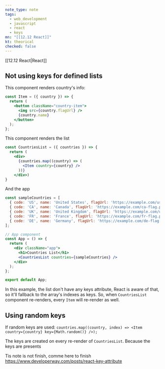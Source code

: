```yaml
---
note_type: note
tags:
  - web_development
  - javascript
  - react
  - keys
mn: "[[12.12 React]]"
kt: theorical
checked: false
---
```

[[12.12 React|React]]

## Not using keys for defined lists
This component renders country's info:

```jsx
const Item = ({ country }) => {
  return (
    <button className="country-item">
      <img src={country.flagUrl} />
      {country.name}
    </button>
  );
};
```

This component renders the list

```jsx
const CountriesList = ({ countries }) => {
  return (
    <div>
      {countries.map((country) => (
        <Item country={country} />
      ))}
    </div>)
} 
```

And the app

```jsx
const sampleCountries = [
  { code: 'US', name: 'United States', flagUrl: 'https://example.com/us-flag.png' },
  { code: 'CA', name: 'Canada', flagUrl: 'https://example.com/ca-flag.png' },
  { code: 'UK', name: 'United Kingdom', flagUrl: 'https://example.com/uk-flag.png' },
  { code: 'FR', name: 'France', flagUrl: 'https://example.com/fr-flag.png' },
  { code: 'DE', name: 'Germany', flagUrl: 'https://example.com/de-flag.png' },
];

// App component
const App = () => {
  return (
    <div className="app">
      <h1>Countries List</h1>
      <CountriesList countries={sampleCountries} />
    </div>
  );
};

export default App;
```

In this example, the list don't have any keys attribute, React is aware of that, so it'll fallback to the array's indexes as keys. So, when `CountriesList` component re-renders, every `Item` will re-render as well.

## Using random keys
If random keys are used: `countries.map((country, index) => <Item country={country} key={Math.random()} />);`

The keys are created on every re-render of `CountriesList`. Because the keys are presents

Tis note is not finish, comme here to finish https://www.developerway.com/posts/react-key-attribute